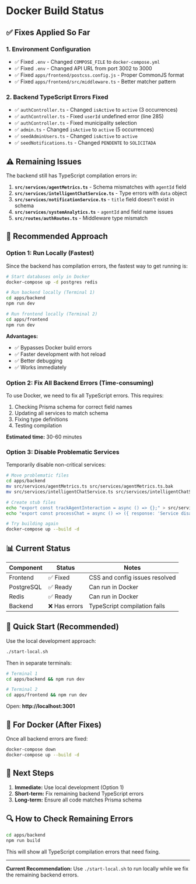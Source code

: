 # Docker Build Status

## ✅ Fixes Applied So Far

### 1. Environment Configuration
- ✅ Fixed `.env` - Changed `COMPOSE_FILE` to `docker-compose.yml`
- ✅ Fixed `.env` - Changed API URL from port 3002 to 3000
- ✅ Fixed `apps/frontend/postcss.config.js` - Proper CommonJS format
- ✅ Fixed `apps/frontend/src/middleware.ts` - Better matcher pattern

### 2. Backend TypeScript Errors Fixed
- ✅ `authController.ts` - Changed `isActive` to `active` (3 occurrences)
- ✅ `authController.ts` - Fixed `userId` undefined error (line 285)
- ✅ `authController.ts` - Fixed municipality selection
- ✅ `admin.ts` - Changed `isActive` to `active` (5 occurrences)
- ✅ `seedAdminUsers.ts` - Changed `isActive` to `active`
- ✅ `seedNotifications.ts` - Changed `PENDENTE` to `SOLICITADA`

## ⚠️ Remaining Issues

The backend still has TypeScript compilation errors in:

1. **`src/services/agentMetrics.ts`** - Schema mismatches with `agentId` field
2. **`src/services/intelligentChatService.ts`** - Type errors with `data` object
3. **`src/services/notificationService.ts`** - `title` field doesn't exist in schema
4. **`src/services/systemAnalytics.ts`** - `agentId` and field name issues
5. **`src/routes/authRoutes.ts`** - Middleware type mismatch

## 🎯 Recommended Approach

### Option 1: Run Locally (Fastest)
Since the backend has compilation errors, the fastest way to get running is:

```bash
# Start databases only in Docker
docker-compose up -d postgres redis

# Run backend locally (Terminal 1)
cd apps/backend
npm run dev

# Run frontend locally (Terminal 2)
cd apps/frontend
npm run dev
```

**Advantages:**
- ✅ Bypasses Docker build errors
- ✅ Faster development with hot reload
- ✅ Better debugging
- ✅ Works immediately

### Option 2: Fix All Backend Errors (Time-consuming)
To use Docker, we need to fix all TypeScript errors. This requires:

1. Checking Prisma schema for correct field names
2. Updating all services to match schema
3. Fixing type definitions
4. Testing compilation

**Estimated time:** 30-60 minutes

### Option 3: Disable Problematic Services
Temporarily disable non-critical services:

```bash
# Move problematic files
cd apps/backend
mv src/services/agentMetrics.ts src/services/agentMetrics.ts.bak
mv src/services/intelligentChatService.ts src/services/intelligentChatService.ts.bak

# Create stub files
echo "export const trackAgentInteraction = async () => {};" > src/services/agentMetrics.ts
echo "export const processChat = async () => ({ response: 'Service disabled' });" > src/services/intelligentChatService.ts

# Try building again
docker-compose up --build -d
```

## 📊 Current Status

| Component | Status | Notes |
|-----------|--------|-------|
| Frontend | ✅ Fixed | CSS and config issues resolved |
| PostgreSQL | ✅ Ready | Can run in Docker |
| Redis | ✅ Ready | Can run in Docker |
| Backend | ❌ Has errors | TypeScript compilation fails |

## 🚀 Quick Start (Recommended)

Use the local development approach:

```bash
./start-local.sh
```

Then in separate terminals:
```bash
# Terminal 1
cd apps/backend && npm run dev

# Terminal 2
cd apps/frontend && npm run dev
```

Open: **http://localhost:3001**

## 🐳 For Docker (After Fixes)

Once all backend errors are fixed:

```bash
docker-compose down
docker-compose up --build -d
```

## 📝 Next Steps

1. **Immediate:** Use local development (Option 1)
2. **Short-term:** Fix remaining backend TypeScript errors
3. **Long-term:** Ensure all code matches Prisma schema

## 🔍 How to Check Remaining Errors

```bash
cd apps/backend
npm run build
```

This will show all TypeScript compilation errors that need fixing.

---

**Current Recommendation:** Use `./start-local.sh` to run locally while we fix the remaining backend errors.

